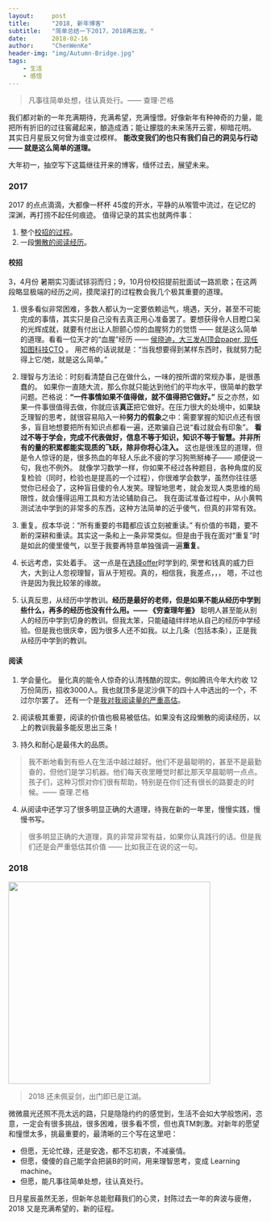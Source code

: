 ```yaml
---
layout:     post
title:      "2018, 新年博客"
subtitle:   "简单总结一下2017，2018再出发。"
date:       2018-02-16
author:     "ChenWenKe"
header-img: "img/Autumn-Bridge.jpg"
tags:
    - 生活
    - 感悟
---
```


> 凡事往简单处想，往认真处行。—— 查理·芒格

我们都对新的一年充满期待，充满希望，充满憧憬。好像新年有种神奇的力量，能把所有折旧的过往窖藏起来，酿造成酒；能让朦胧的未来荡开云雾，柳暗花明。 其实日月星辰又何曾为谁变过模样。 **能改变我们的也只有我们自己的洞见与行动 —— 就是这么简单的道理。**


大年初一，抽空写下这篇继往开来的博客，缅怀过去，展望未来。


### 2017

2017 的点点滴滴，大都像一杯杯 45度的开水，平静的从喉管中流过，在记忆的深渊，再打捞不起任何痕迹。 值得记录的其实也就两件事：

1. 整个[校招的过程](http://chenwenke.cn/blog/2017/11/13/my-campus-recruit/)。
2. 一段[懒散的阅读经历](http://chenwenke.cn/blog/2018/02/12/reading-like-learning-machine/)。

#### 校招

3，4月份 暑期实习面试铩羽而归；9，10月份校招提前批面试一路凯歌；在这两段略显极端的经历之间，摸爬滚打的过程教会我几个极其重要的道理。 

1. 很多看似非常困难，多数人都认为一定要依赖运气，境遇，天分，甚至不可能完成的事情，其实只是自己没有去真正用心准备罢了。要想获得令人目瞪口呆的光辉成就，就要有付出让人胆颤心惊的血腥努力的觉悟 —— 就是这么简单的道理。看看一位天才的“血腥”经历 —— [侯晓迪，大三发AI顶会paper, 现任知图科技CTO](https://www.zhihu.com/question/21427261/answer/21102951) 。 用芒格的话说就是：“当我想要得到某样东西时，我就努力配得上它/她，就是这么简单。” 
2. 理智与方法论：时刻看清楚自己在做什么，一味的按所谓的常规办事，是很愚蠢的。 如果你一直随大流，那么你就只能达到他们的平均水平，很简单的数学问题。芒格说：**“一件事情如果不值得做，就不值得把它做好。”** 反之亦然，如果一件事很值得去做，你就应该**真正**把它做好。在压力很大的处境中，如果缺乏理智的思考，就很容易陷入一种**努力的假象**之中：需要掌握的知识点还有很多，盲目地想要把所有知识点都看一遍，还欺骗自己说“看过就会有印象”。 **看过不等于学会，完成不代表做好，信息不等于知识，知识不等于智慧。并非所有的量的积累都能实现质的飞跃，除非你将心注入。** 这也是很浅显的道理，但是令人惊讶的是，很多热血的年轻人乐此不疲的学习狗熊掰棒子—— 顺便说一句，我也不例外。
就像学习数学一样，你如果不经过各种题目，各种角度的反复检验（同时，检验也是提高的一个过程），你很难学会数学，虽然你往往感觉你已经会了，这种盲目傻的令人发笑。理智地思考，就会发现人类思维的局限性，就会懂得运用工具和方法论辅助自己。 我在面试准备过程中，从小黄鸭测试法中学到的非常多的东西，这种方法简单的近乎傻气，但真的非常有效。 

3. 重复。叔本华说：“所有重要的书籍都应该立刻被重读。” 有价值的书籍，要不断的深耕和重读。其实这一条和上一条非常类似。但是由于我在面对“重复”时是如此的傻里傻气，以至于我要再特意单独强调一遍**重复**。 

4. 长远考虑，实处着手。 这一点是在[选择offer](http://chenwenke.cn/blog/2017/12/11/offer-choose/)时学到的, 荣誉和钱真的威力巨大，大到让人忽视理智，盲从于短视。真的，相信我，我差点，，， 嗯，不过也许是因为我比较笨的缘故。

5. 认真反思，从经历中学教训。**经历是最好的老师，但是如果不能从经历中学到些什么，再多的经历也没有什么用。—— 《穷查理年鉴》** 聪明人甚至能从别人的经历中学到切身的教训。但我太笨，只能磕磕绊绊地从自己的经历中学经验。但是我也很庆幸，因为很多人还不如我。以上几条（包括本条），正是我从经历中学到的教训。  


#### 阅读

1. 学会量化。 量化真的能令人惊奇的认清残酷的现实。例如腾讯今年大约收 12万份简历，招收3000人。我也就顶多是泥沙俱下的四十人中选出的一个，不过尔尔罢了。 还有一个是[我对我阅读量的严重高估](http://chenwenke.cn/blog/2018/02/12/reading-like-learning-machine/)。

2. 阅读极其重要，阅读的价值也极易被低估。如果没有这段懒散的阅读经历，以上的教训我最多能反思出三条！ 

3. 持久和耐心是最伟大的品质。 
> 我不断地看到有些人在生活中越过越好。他们不是最聪明的，甚至不是最勤奋的，但他们是学习机器。他们每天夜里睡觉时都比那天早晨聪明一点点。孩子们，这种习惯对你们很有帮助，特别是在你们还有很长的路要走的时候。—— 查理.芒格

4. 从阅读中还学习了很多明显正确的大道理，待我在新的一年里，慢慢实践，慢慢书写。
> 很多明显正确的大道理，真的非常非常有益，如果你认真践行的话。但是我们还是会严重低估其价值 —— 比如我正在说的这一句。 

### 2018
<img src="/blog/img/newYear.jpg" width="400" />

> 2018 还未佩妥剑，出门即已是江湖。

微微晨光还照不亮太远的路，只是隐隐约约的感觉到，生活不会如大学般悠闲，恣意，一定会有很多挑战，很多困难，很多看不惯，但也真TM刺激。对新年的愿望和憧憬太多，挑最重要的，最清晰的三个写在这里吧：  

- 但愿，无论忙碌，还是安逸，都不忘初衷，不减豪情。
- 但愿，傻傻的自己能学会把装B的时间，用来理智思考，变成 Learning machine。
- 但愿，能凡事往简单处想，往认真处行。 


日月星辰虽然无恙，但新年总能慰藉我们的心灵，封陈过去一年的奔波与疲倦，2018 又是充满希望的，新的征程。

<br/>
<br/>
